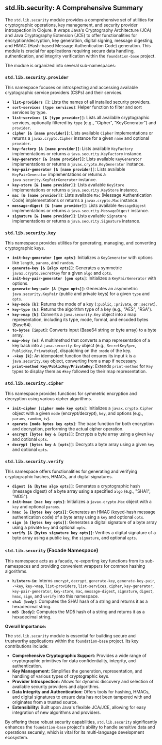 ## std.lib.security: A Comprehensive Summary

The `std.lib.security` module provides a comprehensive set of utilities for cryptographic operations, key management, and security provider introspection in Clojure. It wraps Java's Cryptography Architecture (JCA) and Java Cryptography Extension (JCE) to offer functionalities for encryption/decryption, key generation, digital signing, message digesting, and HMAC (Hash-based Message Authentication Code) generation. This module is crucial for applications requiring secure data handling, authentication, and integrity verification within the `foundation-base` project.

The module is organized into several sub-namespaces:

### `std.lib.security.provider`

This namespace focuses on introspecting and accessing available cryptographic service providers (CSPs) and their services.

*   **`list-providers []`**: Lists the names of all installed security providers.
*   **`sort-services [type services]`**: Helper function to filter and sort services by type.
*   **`list-services [& [type provider]]`**: Lists all available cryptographic services, optionally filtered by `type` (e.g., "Cipher", "KeyGenerator") and `provider`.
*   **`cipher [& [name provider]]`**: Lists available `Cipher` implementations or returns a `javax.crypto.Cipher` instance for a given `name` and optional `provider`.
*   **`key-factory [& [name provider]]`**: Lists available `KeyFactory` implementations or returns a `java.security.KeyFactory` instance.
*   **`key-generator [& [name provider]]`**: Lists available `KeyGenerator` implementations or returns a `javax.crypto.KeyGenerator` instance.
*   **`key-pair-generator [& [name provider]]`**: Lists available `KeyPairGenerator` implementations or returns a `java.security.KeyPairGenerator` instance.
*   **`key-store [& [name provider]]`**: Lists available `KeyStore` implementations or returns a `java.security.KeyStore` instance.
*   **`mac [& [name provider]]`**: Lists available `Mac` (Message Authentication Code) implementations or returns a `javax.crypto.Mac` instance.
*   **`message-digest [& [name provider]]`**: Lists available `MessageDigest` implementations or returns a `java.security.MessageDigest` instance.
*   **`signature [& [name provider]]`**: Lists available `Signature` implementations or returns a `java.security.Signature` instance.

### `std.lib.security.key`

This namespace provides utilities for generating, managing, and converting cryptographic keys.

*   **`init-key-generator [gen opts]`**: Initializes a `KeyGenerator` with options like `length`, `params`, and `random`.
*   **`generate-key [& [algo opts]]`**: Generates a symmetric `javax.crypto.SecretKey` for a given `algo` and `opts`.
*   **`init-key-pair-generator [gen opts]`**: Initializes a `KeyPairGenerator` with options.
*   **`generate-key-pair [& [type opts]]`**: Generates an asymmetric `java.security.KeyPair` (public and private keys) for a given `type` and `opts`.
*   **`key-mode [k]`**: Returns the mode of a key (`:public`, `:private`, or `:secret`).
*   **`key-type [k]`**: Returns the algorithm type of a key (e.g., "AES", "RSA").
*   **`key->map [k]`**: Converts a `java.security.Key` object into a map representation, including its type, mode, format, and encoded bytes (Base64).
*   **`to-bytes [input]`**: Converts input (Base64 string or byte array) to a byte array.
*   **`map->key [m]`**: A multimethod that converts a map representation of a key back into a `java.security.Key` object (e.g., `SecretKeySpec`, `PublicKey`, `PrivateKey`), dispatching on the `:mode` of the key.
*   **`->key [k]`**: An idempotent function that ensures its input `k` is a `java.security.Key` object, converting from a map if necessary.
*   **`print-method Key/PublicKey/PrivateKey`**: Extends `print-method` for `Key` types to display them as `#key` followed by their map representation.

### `std.lib.security.cipher`

This namespace provides functions for symmetric encryption and decryption using various cipher algorithms.

*   **`init-cipher [cipher mode key opts]`**: Initializes a `javax.crypto.Cipher` object with a given `mode` (encrypt/decrypt), `key`, and options (e.g., `params`, `random`, `iv`).
*   **`operate [mode bytes key opts]`**: The base function for both encryption and decryption, performing the actual cipher operation.
*   **`encrypt [bytes key & [opts]]`**: Encrypts a byte array using a given `key` and optional `opts`.
*   **`decrypt [bytes key & [opts]]`**: Decrypts a byte array using a given `key` and optional `opts`.

### `std.lib.security.verify`

This namespace offers functionalities for generating and verifying cryptographic hashes, HMACs, and digital signatures.

*   **`digest [& [bytes algo opts]]`**: Generates a cryptographic hash (message digest) of a byte array using a specified `algo` (e.g., "SHA1", "MD5").
*   **`init-hmac [mac key opts]`**: Initializes a `javax.crypto.Mac` object with a `key` and optional `params`.
*   **`hmac [& [bytes key opts]]`**: Generates an HMAC (keyed-hash message authentication code) of a byte array using a `key` and optional `opts`.
*   **`sign [& [bytes key opts]]`**: Generates a digital signature of a byte array using a private `key` and optional `opts`.
*   **`verify [& [bytes signature key opts]]`**: Verifies a digital signature of a byte array using a public `key`, the `signature`, and optional `opts`.

### `std.lib.security` (Facade Namespace)

This namespace acts as a facade, re-exporting key functions from its sub-namespaces and providing convenient wrappers for common hashing algorithms.

*   **`h/intern-in`**: Interns `encrypt`, `decrypt`, `generate-key`, `generate-key-pair`, `->key`, `key->map`, `list-providers`, `list-services`, `cipher`, `key-generator`, `key-pair-generator`, `key-store`, `mac`, `message-digest`, `signature`, `digest`, `hmac`, `sign`, and `verify` into this namespace.
*   **`sha1 [body]`**: Computes the SHA1 hash of a string and returns it as a hexadecimal string.
*   **`md5 [body]`**: Computes the MD5 hash of a string and returns it as a hexadecimal string.

**Overall Importance:**

The `std.lib.security` module is essential for building secure and trustworthy applications within the `foundation-base` project. Its key contributions include:

*   **Comprehensive Cryptographic Support:** Provides a wide range of cryptographic primitives for data confidentiality, integrity, and authentication.
*   **Key Management:** Simplifies the generation, representation, and handling of various types of cryptographic keys.
*   **Provider Introspection:** Allows for dynamic discovery and selection of available security providers and algorithms.
*   **Data Integrity and Authentication:** Offers tools for hashing, HMACs, and digital signatures to ensure data has not been tampered with and originates from a trusted source.
*   **Extensibility:** Built upon Java's flexible JCA/JCE, allowing for easy integration of new algorithms and providers.

By offering these robust security capabilities, `std.lib.security` significantly enhances the `foundation-base` project's ability to handle sensitive data and operations securely, which is vital for its multi-language development ecosystem.
